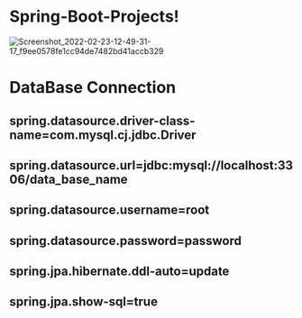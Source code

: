 # Spring-Boot-Projects! 
![Screenshot_2022-02-23-12-49-31-17_f9ee0578fe1cc94de7482bd41accb329](https://user-images.githubusercontent.com/80576654/155277036-e4cd921f-ca34-4d08-bbec-d150dc99ea66.jpg)


# DataBase Connection
## spring.datasource.driver-class-name=com.mysql.cj.jdbc.Driver
## spring.datasource.url=jdbc:mysql://localhost:3306/data_base_name
## spring.datasource.username=root
## spring.datasource.password=password
## spring.jpa.hibernate.ddl-auto=update
## spring.jpa.show-sql=true
